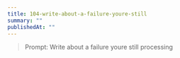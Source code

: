 ```yaml
---
title: 104-write-about-a-failure-youre-still
summary: ""
publishedAt: ""
---
```


> Prompt: Write about a failure youre still processing

